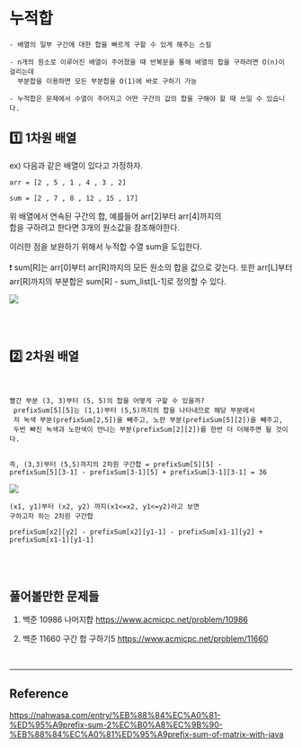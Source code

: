 # 누적합 

```
- 배열의 일부 구간에 대한 합을 빠르게 구할 수 있게 해주는 스킬

- n개의 원소로 이루어진 배열이 주어졌을 때 반복문을 통해 배열의 합을 구하려면 O(n)이 걸리는데 
  부분합을 이용하면 모든 부분합을 O(1)에 바로 구하기 가능

- 누적합은 문제에서 수열이 주어지고 어떤 구간의 값의 합을 구해야 할 때 쓰일 수 있습니다.
```


## :one: 1차원 배열


ex) 다음과 같은  배열이 있다고 가정하자.
```
arr = [2 , 5 , 1 , 4 , 3 , 2]

sum = [2 , 7 , 8 , 12 , 15 , 17]
```
위 배열에서 연속된 구간의 합, 예를들어 arr[2]부터 arr[4]까지의<br>
합을 구하려고 한다면 3개의 원소값을 참조해야한다.

이러한 점을 보완하기 위해서 누적합 수열 sum을 도입한다.
<br><br>
:exclamation: sum[R]는 arr[0]부터 arr[R]까지의 모든 원소의 합을 값으로 갖는다. 또한 arr[L]부터 arr[R]까지의 부분합은 sum[R] - sum_list[L-1]로 정의할 수 있다.

<img src=https://user-images.githubusercontent.com/96968834/226092240-b5d13b83-4e56-4acb-9ebc-363b4f3b952d.JPG>

<br><br>

## :two: 2차원 배열

<br>

```
빨간 부분 (3, 3)부터 (5, 5)의 합을 어떻게 구할 수 있을까?
 prefixSum[5][5]는 (1,1)부터 (5,5)까지의 합을 나타내므로 해당 부분에서 
 저 녹색 부분(prefixSum[2,5])을 빼주고, 노란 부분(prefixSum[5][2])을 빼주고, 
 두번 빠진 녹색과 노란색이 만나는 부분(prefixSum[2][2])를 한번 더 더해주면 될 것이다.


즉, (3,3)부터 (5,5)까지의 2차원 구간합 = prefixSum[5][5] -
prefixSum[5][3-1] - prefixSum[3-1][5] + prefixSum[3-1][3-1] = 36
```
<img src=https://user-images.githubusercontent.com/96968834/227722437-deb678ae-f69c-43bf-80f5-aa499acb02a7.png>


```
(x1, y1)부터 (x2, y2) 까지(x1<=x2, y1<=y2)라고 보면 
구하고자 하는 2차원 구간합

prefixSum[x2][y2] - prefixSum[x2][y1-1] - prefixSum[x1-1][y2] + prefixSum[x1-1][y1-1]
```




<br><br>

## 풀어볼만한 문제들


1. 백준 10986 나머지합
https://www.acmicpc.net/problem/10986

2. 백준 11660 구간 합 구하기5
https://www.acmicpc.net/problem/11660

<br>

 --------------- 
## Reference

https://nahwasa.com/entry/%EB%88%84%EC%A0%81-%ED%95%A9prefix-sum-2%EC%B0%A8%EC%9B%90-%EB%88%84%EC%A0%81%ED%95%A9prefix-sum-of-matrix-with-java

